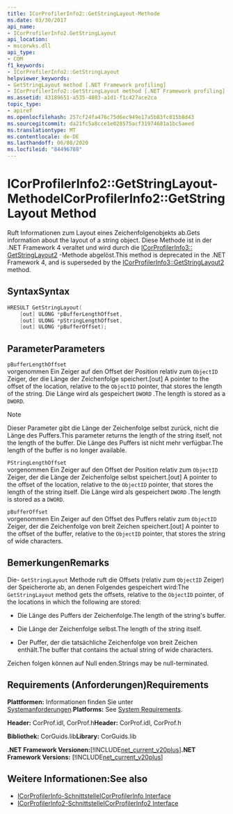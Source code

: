 ```yaml
---
title: ICorProfilerInfo2::GetStringLayout-Methode
ms.date: 03/30/2017
api_name:
- ICorProfilerInfo2.GetStringLayout
api_location:
- mscorwks.dll
api_type:
- COM
f1_keywords:
- ICorProfilerInfo2::GetStringLayout
helpviewer_keywords:
- GetStringLayout method [.NET Framework profiling]
- ICorProfilerInfo2::GetStringLayout method [.NET Framework profiling]
ms.assetid: 43189651-a535-4803-a1d1-f1c427ace2ca
topic_type:
- apiref
ms.openlocfilehash: 257cf24fa476c75d6ec949e17a5b83fc015b8d43
ms.sourcegitcommit: da21fc5a8cce1e028575acf31974681a1bc5aeed
ms.translationtype: MT
ms.contentlocale: de-DE
ms.lasthandoff: 06/08/2020
ms.locfileid: "84496788"
---
```

# <a name="icorprofilerinfo2getstringlayout-method"></a><span data-ttu-id="20ca7-102">ICorProfilerInfo2::GetStringLayout-Methode</span><span class="sxs-lookup"><span data-stu-id="20ca7-102">ICorProfilerInfo2::GetStringLayout Method</span></span>
<span data-ttu-id="20ca7-103">Ruft Informationen zum Layout eines Zeichenfolgenobjekts ab.</span><span class="sxs-lookup"><span data-stu-id="20ca7-103">Gets information about the layout of a string object.</span></span> <span data-ttu-id="20ca7-104">Diese Methode ist in der .NET Framework 4 veraltet und wird durch die [ICorProfilerInfo3:: GetStringLayout2](icorprofilerinfo3-getstringlayout2-method.md) -Methode abgelöst.</span><span class="sxs-lookup"><span data-stu-id="20ca7-104">This method is deprecated in the .NET Framework 4, and is superseded by the [ICorProfilerInfo3::GetStringLayout2](icorprofilerinfo3-getstringlayout2-method.md) method.</span></span>  
  
## <a name="syntax"></a><span data-ttu-id="20ca7-105">Syntax</span><span class="sxs-lookup"><span data-stu-id="20ca7-105">Syntax</span></span>  
  
```cpp  
HRESULT GetStringLayout(  
    [out] ULONG *pBufferLengthOffset,  
    [out] ULONG *pStringLengthOffset,  
    [out] ULONG *pBufferOffset);  
```  
  
## <a name="parameters"></a><span data-ttu-id="20ca7-106">Parameter</span><span class="sxs-lookup"><span data-stu-id="20ca7-106">Parameters</span></span>  
 `pBufferLengthOffset`  
 <span data-ttu-id="20ca7-107">vorgenommen Ein Zeiger auf den Offset der Position relativ zum `ObjectID` Zeiger, der die Länge der Zeichenfolge speichert.</span><span class="sxs-lookup"><span data-stu-id="20ca7-107">[out] A pointer to the offset of the location, relative to the `ObjectID` pointer, that stores the length of the string.</span></span> <span data-ttu-id="20ca7-108">Die Länge wird als gespeichert `DWORD` .</span><span class="sxs-lookup"><span data-stu-id="20ca7-108">The length is stored as a `DWORD`.</span></span>  
  
> [!NOTE]
> <span data-ttu-id="20ca7-109">Dieser Parameter gibt die Länge der Zeichenfolge selbst zurück, nicht die Länge des Puffers.</span><span class="sxs-lookup"><span data-stu-id="20ca7-109">This parameter returns the length of the string itself, not the length of the buffer.</span></span> <span data-ttu-id="20ca7-110">Die Länge des Puffers ist nicht mehr verfügbar.</span><span class="sxs-lookup"><span data-stu-id="20ca7-110">The length of the buffer is no longer available.</span></span>  
  
 `PStringLengthOffset`  
 <span data-ttu-id="20ca7-111">vorgenommen Ein Zeiger auf den Offset der Position relativ zum `ObjectID` Zeiger, der die Länge der Zeichenfolge selbst speichert.</span><span class="sxs-lookup"><span data-stu-id="20ca7-111">[out] A pointer to the offset of the location, relative to the `ObjectID` pointer, that stores the length of the string itself.</span></span> <span data-ttu-id="20ca7-112">Die Länge wird als gespeichert `DWORD` .</span><span class="sxs-lookup"><span data-stu-id="20ca7-112">The length is stored as a `DWORD`.</span></span>  
  
 `pBufferOffset`  
 <span data-ttu-id="20ca7-113">vorgenommen Ein Zeiger auf den Offset des Puffers relativ zum `ObjectID` Zeiger, der die Zeichenfolge von breit Zeichen speichert.</span><span class="sxs-lookup"><span data-stu-id="20ca7-113">[out] A pointer to the offset of the buffer, relative to the `ObjectID` pointer, that stores the string of wide characters.</span></span>  
  
## <a name="remarks"></a><span data-ttu-id="20ca7-114">Bemerkungen</span><span class="sxs-lookup"><span data-stu-id="20ca7-114">Remarks</span></span>  
 <span data-ttu-id="20ca7-115">Die- `GetStringLayout` Methode ruft die Offsets (relativ zum `ObjectID` Zeiger) der Speicherorte ab, an denen Folgendes gespeichert wird:</span><span class="sxs-lookup"><span data-stu-id="20ca7-115">The `GetStringLayout` method gets the offsets, relative to the `ObjectID` pointer, of the locations in which the following are stored:</span></span>  
  
- <span data-ttu-id="20ca7-116">Die Länge des Puffers der Zeichenfolge.</span><span class="sxs-lookup"><span data-stu-id="20ca7-116">The length of the string's buffer.</span></span>  
  
- <span data-ttu-id="20ca7-117">Die Länge der Zeichenfolge selbst.</span><span class="sxs-lookup"><span data-stu-id="20ca7-117">The length of the string itself.</span></span>  
  
- <span data-ttu-id="20ca7-118">Der Puffer, der die tatsächliche Zeichenfolge von breit Zeichen enthält.</span><span class="sxs-lookup"><span data-stu-id="20ca7-118">The buffer that contains the actual string of wide characters.</span></span>  
  
 <span data-ttu-id="20ca7-119">Zeichen folgen können auf Null enden.</span><span class="sxs-lookup"><span data-stu-id="20ca7-119">Strings may be null-terminated.</span></span>  
  
## <a name="requirements"></a><span data-ttu-id="20ca7-120">Requirements (Anforderungen)</span><span class="sxs-lookup"><span data-stu-id="20ca7-120">Requirements</span></span>  
 <span data-ttu-id="20ca7-121">**Plattformen:** Informationen finden Sie unter [Systemanforderungen](../../get-started/system-requirements.md).</span><span class="sxs-lookup"><span data-stu-id="20ca7-121">**Platforms:** See [System Requirements](../../get-started/system-requirements.md).</span></span>  
  
 <span data-ttu-id="20ca7-122">**Header:** CorProf.idl, CorProf.h</span><span class="sxs-lookup"><span data-stu-id="20ca7-122">**Header:** CorProf.idl, CorProf.h</span></span>  
  
 <span data-ttu-id="20ca7-123">**Bibliothek:** CorGuids.lib</span><span class="sxs-lookup"><span data-stu-id="20ca7-123">**Library:** CorGuids.lib</span></span>  
  
 <span data-ttu-id="20ca7-124">**.NET Framework Versionen:**[!INCLUDE[net_current_v20plus](../../../../includes/net-current-v20plus-md.md)]</span><span class="sxs-lookup"><span data-stu-id="20ca7-124">**.NET Framework Versions:** [!INCLUDE[net_current_v20plus](../../../../includes/net-current-v20plus-md.md)]</span></span>  
  
## <a name="see-also"></a><span data-ttu-id="20ca7-125">Weitere Informationen:</span><span class="sxs-lookup"><span data-stu-id="20ca7-125">See also</span></span>

- [<span data-ttu-id="20ca7-126">ICorProfilerInfo-Schnittstelle</span><span class="sxs-lookup"><span data-stu-id="20ca7-126">ICorProfilerInfo Interface</span></span>](icorprofilerinfo-interface.md)
- [<span data-ttu-id="20ca7-127">ICorProfilerInfo2-Schnittstelle</span><span class="sxs-lookup"><span data-stu-id="20ca7-127">ICorProfilerInfo2 Interface</span></span>](icorprofilerinfo2-interface.md)
